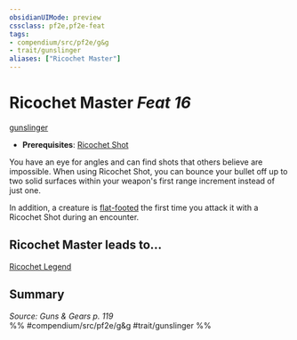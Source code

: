 ```yaml
---
obsidianUIMode: preview
cssclass: pf2e,pf2e-feat
tags:
- compendium/src/pf2e/g&g
- trait/gunslinger
aliases: ["Ricochet Master"]
---
```

# Ricochet Master  *Feat 16*  
[gunslinger](/rules/traits/gunslinger-g-g.md)  

- **Prerequisites**: [Ricochet Shot](/compendium/feats/ricochet-shot-g-g.md)

You have an eye for angles and can find shots that others believe are impossible. When using Ricochet Shot, you can bounce your bullet off up to two solid surfaces within your weapon's first range increment instead of just one.

In addition, a creature is [flat-footed](/rules/conditions.md#Flat-footed) the first time you attack it with a Ricochet Shot during an encounter.

## Ricochet Master leads to...

[Ricochet Legend](/compendium/feats/ricochet-legend-g-g.md)

## Summary

*Source: Guns & Gears p. 119*  
%% #compendium/src/pf2e/g&g #trait/gunslinger %%